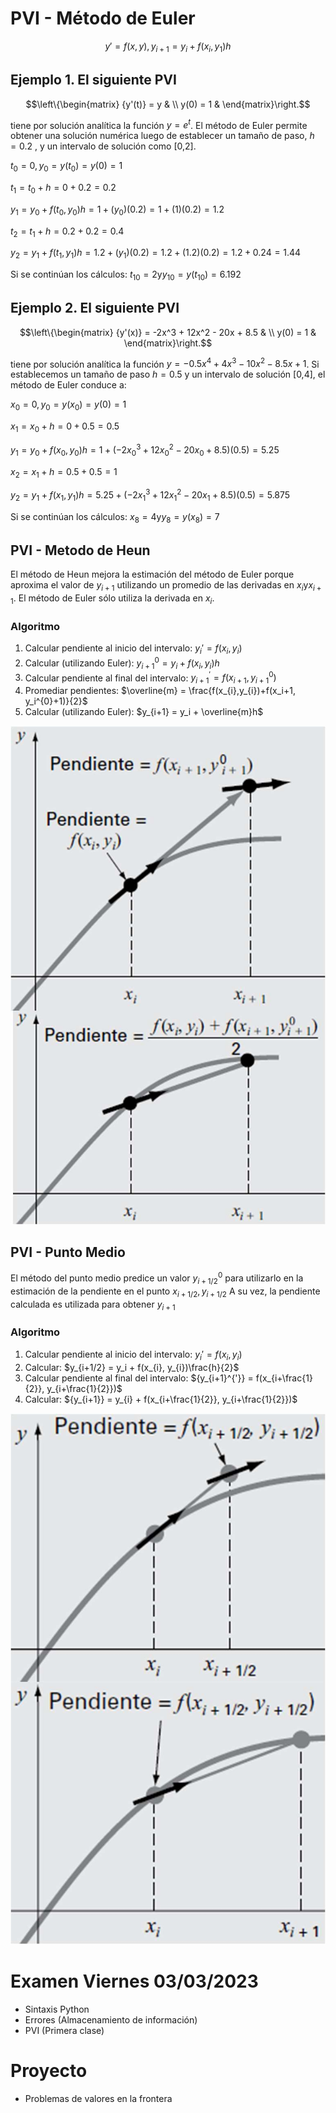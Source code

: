 # PVI - Método de Euler
$${y}' = f(x,y), y_{i+1} = y_{i} + f(x_{i}, y_{1})h$$

## Ejemplo 1. El siguiente PVI
$$\left\{\begin{matrix} {y'(t)} = y & \\ y(0) = 1 & \end{matrix}\right.$$

tiene por solución analítica la función $y = e^t$. El método de Euler permite obtener una solución 
numérica luego de establecer un tamaño de paso, $h = 0.2$ , y un intervalo de solución como [0,2].

$t_{0} = 0, y_{0} = y(t_{0}) = y(0) = 1$

$t_{1} = t_{0} + h = 0 + 0.2 = 0.2$

$y_{1} = y_{0} + f(t_{0}, y_{0})h = 1 + (y_0)(0.2) = 1 + (1)(0.2) = 1.2$

$t_{2} = t_{1} + h = 0.2 + 0.2 = 0.4$

$y_{2} = y_{1} + f(t_{1}, y_{1})h = 1.2 + (y_1)(0.2) = 1.2 + (1.2)(0.2) = 1.2 + 0.24 = 1.44$

Si se continúan los cálculos:
$t_{10} = 2 \text {y} y_{10} = y(t_{10}) = 6.192$

## Ejemplo 2. El siguiente PVI
$$\left\{\begin{matrix} {y'(x)} = -2x^3 + 12x^2 - 20x + 8.5 & \\ y(0) = 1 & \end{matrix}\right.$$

tiene por solución analítica la función $y = -0.5x^4 + 4x^3 - 10x^2 - 8.5x + 1$. Si establecemos un
tamaño de paso $h=0.5$ y un intervalo de solución [0,4], el método de Euler conduce a:

$x_{0} = 0, y_{0} = y(x_{0}) = y(0) = 1$

$x_{1} = x_{0} + h = 0 + 0.5 = 0.5$

$y_{1} = y_{0} + f(x_{0}, y_{0})h = 1 + (-2x^3_0 + 12x^2_0 - 20x_0 + 8.5)(0.5) = 5.25$

$x_{2} = x_{1} + h = 0.5 + 0.5 = 1$

$y_{2} = y_{1} + f(x_{1}, y_{1})h = 5.25 + (-2x^3_1 + 12x^2_1 - 20x_1 + 8.5)(0.5) = 5.875$

Si se continúan los cálculos:
$x_{8} = 4 \text {y} y_{8} = y(x_{8}) = 7$

## PVI - Metodo de Heun
El método de Heun mejora la estimación del método de Euler
porque aproxima el valor de $y_{i+1}$ utilizando un promedio de las
derivadas en $x_i \text {y} x_{i+1}$. El método de Euler sólo utiliza la derivada en $x_i$.

### Algoritmo
1. Calcular pendiente al inicio del intervalo:
$y_i' = f(x_{i}, y_{i})$
2. Calcular (utilizando Euler):
${y_{i+1}^{0}} = y_i + f(x_{i}, y_{i})h$
3. Calcular pendiente al final del intervalo:
${y_{i+1}^{'}} = f(x_{i+1}, y_{i+1}^{0})$
4. Promediar pendientes:
$\overline{m} = \frac{f(x_{i},y_{i})+f(x_i+1, y_i^{0}+1)}{2}$
5. Calcular (utilizando Euler):
$y_{i+1} = y_i + \overline{m}h$

![PVI-MetododeHeun](PVI-MetododeHeun.jpg)

## PVI - Punto Medio
El método del punto medio predice un valor ${y_{i+1/2}^{0}}$ para utilizarlo en la estimación de la
pendiente en el punto $x_{i+1/2},y_{i+1/2}$ A su vez, la pendiente calculada es utilizada para 
obtener $y_{i+1}$

### Algoritmo
1. Calcular pendiente al inicio del intervalo:
$y_i' = f(x_{i}, y_{i})$
2. Calcular:
$y_{i+1/2} = y_i + f(x_{i}, y_{i})\frac{h}{2}$
3. Calcular pendiente al final del intervalo:
${y_{i+1}^{'}} = f(x_{i+\frac{1}{2}}, y_{i+\frac{1}{2}})$
4. Calcular:
${y_{i+1}} = y_{i} + f(x_{i+\frac{1}{2}}, y_{i+\frac{1}{2}})$

![PVI-PuntoMedio](PVI-PuntoMedio.jpg)


# Examen Viernes 03/03/2023
- Sintaxis Python
- Errores (Almacenamiento de información)
- PVI (Primera clase)

# Proyecto
- Problemas de valores en la frontera